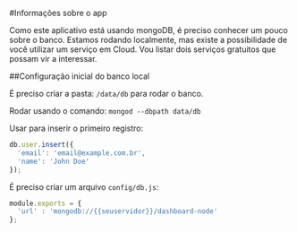 #Informações sobre o app

Como este aplicativo está usando mongoDB, é preciso conhecer um pouco sobre o banco. Estamos rodando localmente, mas existe a possibilidade de você utilizar um serviço em Cloud. Vou listar dois serviços gratuitos que possam vir a interessar.

##Configuração inicial do banco local

É preciso criar a pasta: ``/data/db`` para rodar o banco.

Rodar usando o comando: ``mongod --dbpath data/db``

Usar para inserir o primeiro registro:

```javascript
db.user.insert({
  'email': 'email@example.com.br',
  'name': 'John Doe'
});
```
É preciso criar um arquivo ``config/db.js``:

```javascript
module.exports = {
  'url' : 'mongodb://{{seuservidor}}/dashboard-node'
};
```
